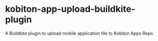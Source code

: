 # kobiton-app-upload-buildkite-plugin
A Buildkite plugin to upload mobile application file to Kobiton Apps Repo 
